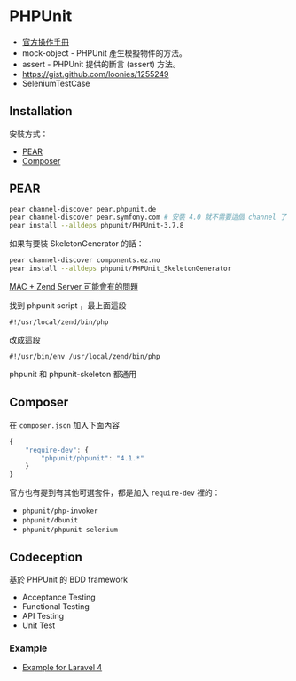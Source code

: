 PHPUnit
=======

* [官方操作手冊](http://phpunit.de/manual/current/en/index.html)
* mock-object - PHPUnit 產生模擬物件的方法。
* assert - PHPUnit 提供的斷言 (assert) 方法。
* https://gist.github.com/loonies/1255249
* SeleniumTestCase

Installation
------------

安裝方式：

* [PEAR](http://phpunit.de/manual/current/en/installation.html#installation.phar)
* [Composer](http://phpunit.de/manual/current/en/installation.html#installation.composer)

PEAR
----

```bash
pear channel-discover pear.phpunit.de
pear channel-discover pear.symfony.com # 安裝 4.0 就不需要這個 channel 了
pear install --alldeps phpunit/PHPUnit-3.7.8
```

如果有要裝 SkeletonGenerator 的話：

```bash
pear channel-discover components.ez.no
pear install --alldeps phpunit/PHPUnit_SkeletonGenerator
```

[MAC + Zend Server 可能會有的問題](http://forums.zend.com/viewtopic.php?f=8&t=111083)

找到 phpunit script ，最上面這段

```
#!/usr/local/zend/bin/php
```

改成這段

```
#!/usr/bin/env /usr/local/zend/bin/php
```

phpunit 和 phpunit-skeleton 都通用

Composer
--------

在 `composer.json` 加入下面內容

```javascript
{
    "require-dev": {
        "phpunit/phpunit": "4.1.*"
    }
}
```

官方也有提到有其他可選套件，都是加入 `require-dev` 裡的：

* `phpunit/php-invoker`
* `phpunit/dbunit`
* `phpunit/phpunit-selenium`

Codeception
-----------

基於 PHPUnit 的 BDD framework

* Acceptance Testing
* Functional Testing
* API Testing
* Unit Test

### Example

* [Example for Laravel 4](https://github.com/Codeception/sample-l4-app)
